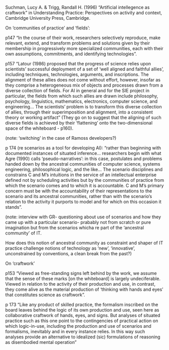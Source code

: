 ﻿

Suchman, Lucy A. & Trigg, Randall H. (1996) “Artificial intellegence as craftwork” in Understanding Practice: Perspectives on activity and context, Cambridge University Press, Cambridge.

On ‘communities of practice’ and ‘fields’:

p147 “In the course of their work, researchers selectively reproduce, make relevant, extend, and transform problems and solutions given by their membership in progressively more specialized communities, each with their own assumptions, commitments, and identifying technologies”.

p157 “Latour (1986) proposed that the progress of science relies upon scientists’ successful deployment of a set of ‘well aligned and faithful allies’, including techniques, technologies, arguments, and inscriptions. The alignment of these allies does not come without effort, however, insofar as they comprise a heterogeneous mix of objects and processes drawn from a diverse collection of fields. For AI in general and for the SIE project in particular, the fields from which such allies are drawn include philosophy, psychology, linguistics, mathematics, electronics, computer science, and engineering... The scientists’ problem is to transform this diverse collection of allies, through their superimposition and alignment, into a consistent theory or working artifact” 
(They go on to suggest that the aligning of such diverse fields is achieved by their ‘flattening’ onto the two-dimensional space of the whiteboard - p160).

(note: ‘switching’ in the case of Ramoss developers?)

p 174  (re scenarios as a tool for developing AI): “rather than beginning with documented instances of situated inference... researchers begin with what Agre (1990) calls ‘pseudo-narratives’: in this case, postulates and problems handed down by the ancestral communities of computer science, systems engineering, philosophical logic, and the like... The scenario disciplines and constrains C and M’s intuitions in the service of an intellectual enterprise defined not by scheduling activities but by the communities of practice from which the scenario comes and to which it is accountable. C and M’s primary concern must be with the accountability of their representations to the scenario and its ancestral communities, rather than with the scenario’s relation to the activity it purports to model and for which on this occasion it stands”.

(note: interview with GR- questioning about use of scenarios and how they came up with a particular scenario- prabably not from scratch or pure imagination but from the scenarios whicha re part of the ‘ancestral community’ of IT.

 How does this notion of ancestral community as constraint and shaper of IT practice challenge notions of technology as ‘new’, ‘innovative’, unconstrained by conventions, a clean break from the past?)


On ‘craftwork’

p153 “Viewed as free-standing signs left behind by the work, we assume that the sense of these marks [on the whiteboard] is largely undeciferable. Viewed in relation to the activity of their production and use, in contrast, they come alive as the material production of ‘thinking with hands and eyes’ that constitutes science as craftwork”.

p 173 “Like any product of skilled practice, the formalism inscribed on the board leaves behind the logic of its own production and use, seen here as collaborative craftwork of hands, eyes, and signs. But analyses of situated practice such as this one point to the contingencies of practical action on which logic-in-use, including the production and use of scenarios and formalisms, inevitably and in every instance relies. In this way such analyses provide an alternative to idealized (sic) formulations of reasoning as disembodied mental operation”
